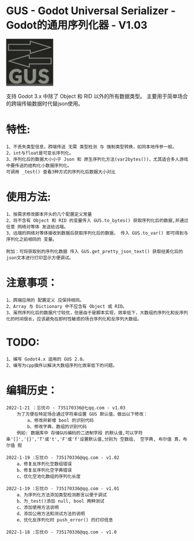 
# GUS - Godot Universal Serializer - Godot的通用序列化器 - V1.03

![Image text](https://github.com/Daylily-Zeleen/GUS-Godot-Universal-Serializer/blob/main/icon.png)

支持 Godot 3.x 中除了 Object 和 RID 以外的所有数据类型。
主要用于简单场合的跨端传输数据时代替json使用。

# 特性:
	1、不丢失类型信息，跨端传送 无需 类型检测 与 强制类型转换，如同本地传参一般。
	2、int与float是可变长序列化。
	3、序列化后的数据大小小于 Json 和 原生序列化方法(var2bytes())，尤其适合多人游戏中要传送的结构化小数据序列化。
	可调用 _test() 查看3种方式的序列化后数据大小对比

# 使用方法:
	1、按需求修改脚本开头的几个配置定义常量
	2、将不含有 Object 和 RID 的变量传入 GUS.to_bytes() 获取序列化后的数据,并通过任意 网络对等体 发送给远端。
	3、远端的网络对等体接收到数据后获取序列化后的数据， 传入 GUS.to_var() 即可得到与序列化之前相同的 变量。

	附加：可将获取到的序列化数据 传入 GUS.get_pretty_json_text() 获取经美化后的json文本进行打印显示方便调试。

# 注意事项：
	1、跨端应用的 配置定义 应保持相同。
	2、Array 与 Dictionary 中不应含有 Object 或 RID。
	3、虽然序列化后的数据尺寸较优，但是由于是脚本实现，效率低下，大数组的序列化和反序列化的时间很长，应该避免在即时性敏感的场合序列化和反序列大数组。

# TODO:
	1、编写 Godot4.x 适用的 GUS 2.0。
	2、编写为cpp插件以解决大数组序列化效率低下的问题。

# 编辑历史：		
	2022-1-21 ：忘忧の - 735170336@七qq.com - v1.03
		为了方便在特定场合通过字符串设置 GUS 默认值，做出以下修改：
			a、修改并新增 bool 的识别代码
			b、修改字典，数组的识别代码
		例如: 数据库中 存储GUS编码的二进制字段 的默认值,可以字符串'[]','{}','T'或't','F'或'f'设置默认值,分别为 空数组， 空字典, 布尔值 真，布尔值 假

	2022-1-19 :忘忧の - 735170336@qq.com - v1.02
		a、修复反序列化空数组错误
		b、修复反序列化空字典错误
		c、优化空池化数组的序列化长度	

	2022-1-19 :忘忧の - 735170336@qq.com - v1.01
		a、为序列化方法添加类型检测断言以便于调试
		b、为_test()添加 null, bool 两种测试
		c、添加使用方法说明
		d、添加公用方法和测试方法的说明
		e、优化反序列化时 push_error() 的打印信息
        
	2022-1-18 :忘忧の - 735170336@qq.com - v1.0

